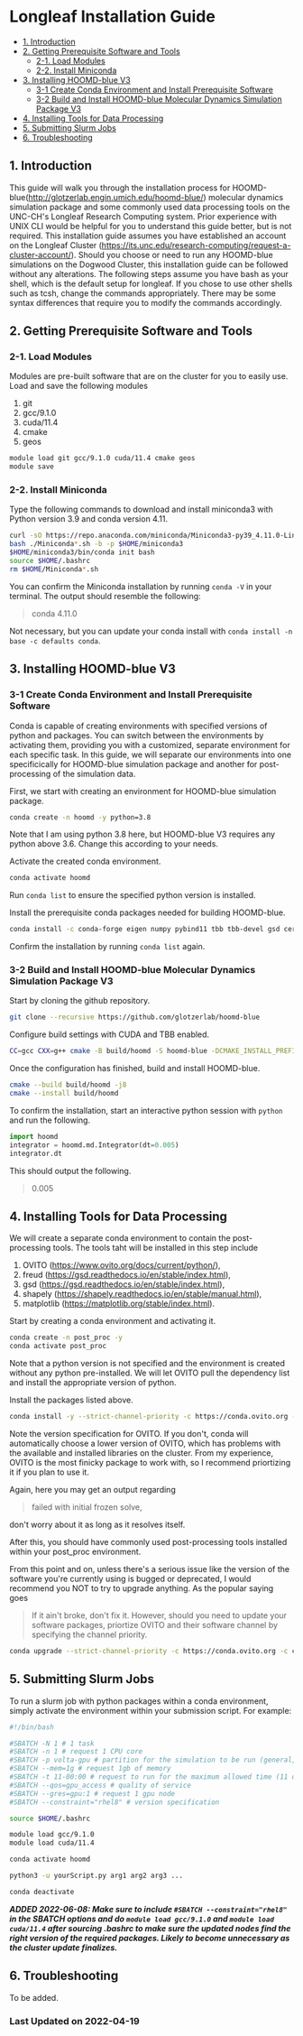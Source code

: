# Longleaf Installation Guide

- [1. Introduction](#1-introduction)
- [2. Getting Prerequisite Software and Tools](#2-getting-prerequisite-software-and-tools)
  - [2-1. Load Modules](#2-1-load-modules)
  - [2-2. Install Miniconda](#2-2-install-miniconda)
- [3. Installing HOOMD-blue V3](#3-installing-hoomd-blue-v3)
  - [3-1 Create Conda Environment and Install Prerequisite Software](#3-1-create-conda-environment-and-install-prerequisite-software)
  - [3-2 Build and Install HOOMD-blue Molecular Dynamics Simulation Package V3](#3-2-build-and-install-hoomd-blue-molecular-dynamics-simulation-package-v3)
- [4. Installing Tools for Data Processing](#4-installing-tools-for-data-processing)
- [5. Submitting Slurm Jobs](#5-submitting-slurm-jobs)
- [6. Troubleshooting](#6-troubleshooting)

## 1. Introduction

This guide will walk you through the installation process for HOOMD-blue(<http://glotzerlab.engin.umich.edu/hoomd-blue/>) molecular dynamics simulation package and some commonly used data processing tools on the UNC-CH's Longleaf Research Computing system. Prior experience with UNIX CLI would be helpful for you to understand this guide better, but is not required. This installation guide assumes you have established an account on the Longleaf Cluster (<https://its.unc.edu/research-computing/request-a-cluster-account/>). Should you choose or need to run any HOOMD-blue simulations on the Dogwood Cluster, this installation guide can be followed without any alterations. The following steps assume you have bash as your shell, which is the default setup for longleaf. If you chose to use other shells such as tcsh, change the commands appropriately. There may be some syntax differences that require you to modify the commands accordingly.

## 2. Getting Prerequisite Software and Tools

### 2-1. Load Modules

Modules are pre-built software that are on the cluster for you to easily use. Load and save the following modules

  1. git
  2. gcc/9.1.0
  3. cuda/11.4
  4. cmake
  5. geos

```bash
module load git gcc/9.1.0 cuda/11.4 cmake geos
module save
```

### 2-2. Install Miniconda

Type the following commands to download and install miniconda3 with Python version 3.9 and conda version 4.11.

```bash
curl -sO https://repo.anaconda.com/miniconda/Miniconda3-py39_4.11.0-Linux-x86_64.sh
bash ./Miniconda*.sh -b -p $HOME/miniconda3
$HOME/miniconda3/bin/conda init bash
source $HOME/.bashrc
rm $HOME/Miniconda*.sh
```

You can confirm the Miniconda installation by running `conda -V` in your terminal. The output should resemble the following:

>conda 4.11.0

Not necessary, but you can update your conda install with `conda install -n base -c defaults conda`.

## 3. Installing HOOMD-blue V3

### 3-1 Create Conda Environment and Install Prerequisite Software

Conda is capable of creating environments with specified versions of python and packages. You can switch between the environments by activating them, providing you with a customized, separate environment for each specific task. In this guide, we will separate our environments into one specificically for HOOMD-blue simulation package and another for post-processing of the simulation data.

First, we start with creating an environment for HOOMD-blue simulation package.

```bash
conda create -n hoomd -y python=3.8
```

Note that I am using python 3.8 here, but HOOMD-blue V3 requires any python above 3.6. Change this according to your needs.

Activate the created conda environment.

```bash
conda activate hoomd
```

Run `conda list` to ensure the specified python version is installed.

Install the prerequisite conda packages needed for building HOOMD-blue.

```bash
conda install -c conda-forge eigen numpy pybind11 tbb tbb-devel gsd cereal
```

Confirm the installation by running `conda list` again.

### 3-2 Build and Install HOOMD-blue Molecular Dynamics Simulation Package V3

Start by cloning the github repository.

```bash
git clone --recursive https://github.com/glotzerlab/hoomd-blue
```

Configure build settings with CUDA and TBB enabled.

```bash
CC=gcc CXX=g++ cmake -B build/hoomd -S hoomd-blue -DCMAKE_INSTALL_PREFIX=`python3 -c "import site; print(site.getsitepackages()[0])"` -DCMAKE_CXX_FLAGS=-march=native -DCMAKE_C_FLAGS=-march=native -DENABLE_GPU=ON -DENABLE_TBB=ON
```

Once the configuration has finished, build and install HOOMD-blue.

```bash
cmake --build build/hoomd -j8
cmake --install build/hoomd
```

To confirm the installation, start an interactive python session with `python` and run the following.

```python
import hoomd
integrator = hoomd.md.Integrator(dt=0.005)
integrator.dt
```

This should output the following.

>0.005

## 4. Installing Tools for Data Processing

We will create a separate conda environment to contain the post-processing tools. The tools taht will be installed in this step include

  1. OVITO (<https://www.ovito.org/docs/current/python/>),
  2. freud (<https://gsd.readthedocs.io/en/stable/index.html>),
  3. gsd (<https://gsd.readthedocs.io/en/stable/index.html>),
  4. shapely (<https://shapely.readthedocs.io/en/stable/manual.html>),
  5. matplotlib (<https://matplotlib.org/stable/index.html>).

Start by creating a conda environment and activating it.

```bash
conda create -n post_proc -y
conda activate post_proc
```

Note that a python version is not specified and the environment is created without any python pre-installed. We will let OVITO pull the dependency list and install the appropriate version of python.

Install the packages listed above.

```bash
conda install -y --strict-channel-priority -c https://conda.ovito.org -c conda-forge ovito=3.7.5 freud gsd shapely matplotlib xvfbwrapper
```

Note the version specification for OVITO. If you don't, conda will automatically choose a lower version of OVITO, which has problems with the available and installed libraries on the cluster. From my experience, OVITO is the most finicky package to work with, so I recommend priortizing it if you plan to use it.

Again, here you may get an output regarding

>failed with initial frozen solve,

don't worry about it as long as it resolves itself.

After this, you should have commonly used post-processing tools installed within your post_proc environment.

From this point and on, unless there's a serious issue like the version of the software you're currently using is bugged or deprecated, I would recommend you NOT to try to upgrade anything. As the popular saying goes
>If it ain't broke, don't fix it.
However, should you need to update your software packages, priortize OVITO and their software channel by specifying the channel priority.

```bash
conda upgrade --strict-channel-priority -c https://conda.ovito.org -c conda-forge *package_name*
```

## 5. Submitting Slurm Jobs



To run a slurm job with python packages within a conda environment, simply activate the environment within your submission script. For example:

```bash
#!/bin/bash

#SBATCH -N 1 # 1 task
#SBATCH -n 1 # request 1 CPU core
#SBATCH -p volta-gpu # partition for the simulation to be run (general, gpu, volta-gpu)
#SBATCH --mem=1g # request 1gb of memory
#SBATCH -t 11-00:00 # request to run for the maximum allowed time (11 days)
#SBATCH --qos=gpu_access # quality of service
#SBATCH --gres=gpu:1 # request 1 gpu node
#SBATCH --constraint="rhel8" # version specification

source $HOME/.bashrc

module load gcc/9.1.0
module load cuda/11.4

conda activate hoomd

python3 -u yourScript.py arg1 arg2 arg3 ...

conda deactivate
```

***ADDED 2022-06-08: Make sure to include `#SBATCH --constraint="rhel8"` in the SBATCH options and do `module load gcc/9.1.0` and `module load cuda/11.4` after sourcing .bashrc to make sure the updated nodes find the right version of the required packages. Likely to become unnecessary as the cluster update finalizes.***

## 6. Troubleshooting

To be added.

### Last Updated on 2022-04-19

